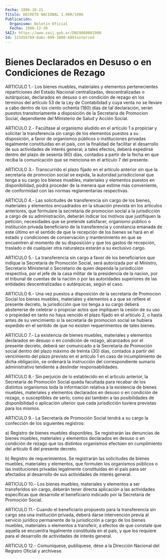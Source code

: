 ```yaml
---
Fecha: 1986-10-21
Título: DECRETO NACIONAL 1.900/1986
Publicación:
  Organismo: Boletín Oficial
  Fecha: 1986-12-30
SAIJ: https://www.saij.gob.ar/DN19860001900
Id: 123456789-0abc-009-1000-6891soterced
---
```

# Bienes Declarados en Desuso o en Condiciones de Rezago

<a id="1"></a>
ARTICULO 1.- Los bienes muebles, materiales y elementos pertenecientes reparticiones del Estado Nacional centralizadas, descentralizadas o autárquicas, declarados en desuso o en condición de rezago en los términos del artículo 53 de la Ley de Contabilidad y cuya venta no se llevare a cabo dentro de los ciento ochenta (180) días de tal declaración, serán puestos transitoriamente a disposición de la Secretaria de Promocion Social, dependiente del Ministerio de Salud y Acción Social.

<a id="2"></a>
ARTICULO 2.- Facúltase al organismo aludido en el artículo 1 a propiciar y solicitar la transferencia sin cargo de los elementos puestos a su disposición, a favor de organismos públicos o instituciones privadas legalmente constituídas en el país, con la finalidad de facilitar el desarrollo de sus actividades de interés general; a tales efectos, deberá expedirse dentro del plazo de sesenta (60) días, contados a partir de la fecha en que reciba la comunicación que se menciona en el artículo 7 del presente.

<a id="3"></a>
ARTICULO 3.- Transcurrido el plazo fijado en el artículo anterior sin que la secretaria de promocion social se expida, la autoridad jurisdiccional que tenga a su cargo los bienes muebles, materiales y elementos puestos en disponibilidad, podrá proceder de la menera que estime más conveniente, de conformidad con las normas reglamentarias respectivas.

<a id="4"></a>
ARTICULO 4.- Las solicitudes de transferencia sin cargo de los bienes, materiales y elementos encuadrados en la situación prevista en los artículos anteriores, que formulare la secretaria de promocion social a la jurisdicción a cargo de su administración, deberán indicar los motivos que justifiquen la petición, necesidades que se pretende satisfacer, organismo público o institución privada beneficiario de la transferencia y constancia emanada de este último en el sentido de que la recepción de los bienes se hará en el estado y condiciones de conservación y mantenimiento en que se encuentren al momento de su disposición y que los gastos de recepción, traslado  o de cualquier otra naturaleza estarán a su exclusivo cargo.

<a id="5"></a>
ARTICULO 5.- La transferencia sin cargo a favor de los beneficiarios que indique la Secretaría de Promoción Social, será autorizada por el Ministro, Secretario Ministerial o Secretario de quien dependa la jurisdicción respectiva, por el jefe de la casa militar de la presidencia de la nacion, por el tribunal de cuentas de la nación o por las autoridades superiores de las entidades descentralizadas o autárquicas, según el caso.

<a id="6"></a>
ARTICULO 6.- Una vez puestos a disposición de la secretaría de Promocion Social los bienes muebles, materiales y elementos a a que se refiere el presente decreto, la jurisdicción que los tenga a su cargo deberá abstenerse de celebrar o propiciar actos que impliquen la cesión de su uso o propiedad en tanto no haya vencido el plazo fijado en el artículo 2, o hasta antes de su vencimiento si la secretaria de promocion social se hubiera expedido en el sentido de que no existen requerimientos de tales bienes.

<a id="7"></a>
ARTICULO 7.- La existencia de bienes muebles, materiales y elementos declarados en desuso o en condición de rezago, alcanzados por el presente decreto, deberá ser comunicado a la Secretaría de Promoción social dentro del plazo máximo de treinta (30) días, contados a partir del vencimiento del plazo previsto en el artículo 1 en caso de incumplimiento de dicha obligación, se ordenará la instrucción del correspondiente sumario administrativo tendiente a deslindar responsabilidades.

<a id="8"></a>
ARTICULO 8.- Sin perjuicio de lo establecido en el artículo anterior, la Secretaría de Promoción Social queda facultada para recabar de los distintos organismos toda la información relativa a la existencia de bienes muebles, materiales y elementos declarados en desuso o en condición de rezago, o susceptibles de serlo; como así también a las posibilidades de disponibilidad o aplicación ulterior que cada jurisdicción tuviera previstas para los mismos.

<a id="9"></a>
ARTICULO 9.- La Secretaría de Promoción Social tendrá a su cargo la confección de los siguientes registros:

a) Registro de bienes muebles disponibles. Se registrarán las denuncias de bienes muebles, materiales y elementos declarados en desuso o en condición de rezago que los distintos organismos efectúen en cumplimiento del artículo 6 del presente decreto.

b) Registro de requerimientos. Se registrarán las solicitudes de bienes muebles, materiales y elementos, que formulen los organismos públicos o las instituciones privadas legalmente constituídas en el país para ser afectados al desarrollo de sus actividades de interés general.

<a id="10"></a>
ARTICULO 10.- Los bienes muebles, materiales y elementos a ser transferidos sin cargo, deberán tener directa aplicación a las actividades específicas que desarrolle el beneficiario indicado por la Secretaría de Promoción Social.

<a id="11"></a>
ARTICULO 11.- Cuando el beneficiario propuesto para la transferencia sin cargo sea una institución privada, deberá darse intervención previa al servicio jurídico permanente de la jurisdicción a cargo de los bienes muebles, materiales o elementos a transferir, a efectos de que constate que aquella se encuentra legalmente constituída en el país, y que los requiere para el desarrollo de actividades de interés general.

<a id="12"></a>
ARTICULO 12.- Comuníquese, publíquese, dése a la Dirección Nacional del Registro Oficial y archívese.